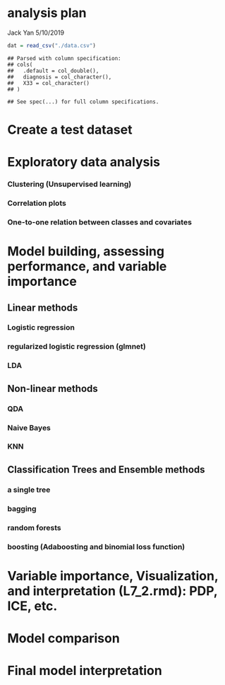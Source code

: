 analysis plan
================
Jack Yan
5/10/2019

``` r
dat = read_csv("./data.csv")
```

    ## Parsed with column specification:
    ## cols(
    ##   .default = col_double(),
    ##   diagnosis = col_character(),
    ##   X33 = col_character()
    ## )

    ## See spec(...) for full column specifications.

Create a test dataset
=====================

Exploratory data analysis
=========================

### Clustering (Unsupervised learning)

### Correlation plots

### One-to-one relation between classes and covariates

Model building, assessing performance, and variable importance
==============================================================

Linear methods
--------------

### Logistic regression

### regularized logistic regression (glmnet)

### LDA

Non-linear methods
------------------

### QDA

### Naive Bayes

### KNN

Classification Trees and Ensemble methods
-----------------------------------------

### a single tree

### bagging

### random forests

### boosting (Adaboosting and binomial loss function)

Variable importance, Visualization, and interpretation (L7\_2.rmd): PDP, ICE, etc.
==================================================================================

Model comparison
================

Final model interpretation
==========================
